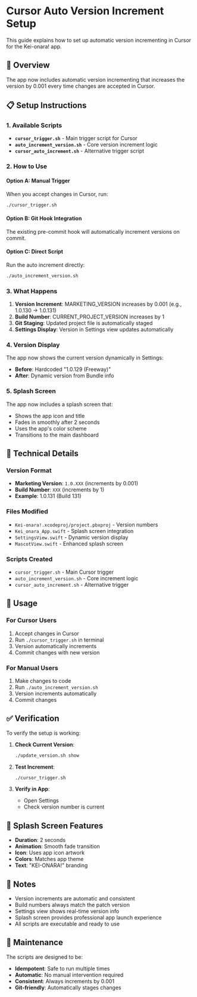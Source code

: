 # Cursor Auto Version Increment Setup

This guide explains how to set up automatic version incrementing in Cursor for the Kei-onara! app.

## 🎯 Overview

The app now includes automatic version incrementing that increases the version by 0.001 every time changes are accepted in Cursor.

## 📋 Setup Instructions

### 1. Available Scripts

- **`cursor_trigger.sh`** - Main trigger script for Cursor
- **`auto_increment_version.sh`** - Core version increment logic
- **`cursor_auto_increment.sh`** - Alternative trigger script

### 2. How to Use

#### Option A: Manual Trigger
When you accept changes in Cursor, run:
```bash
./cursor_trigger.sh
```

#### Option B: Git Hook Integration
The existing pre-commit hook will automatically increment versions on commit.

#### Option C: Direct Script
Run the auto increment directly:
```bash
./auto_increment_version.sh
```

### 3. What Happens

1. **Version Increment**: MARKETING_VERSION increases by 0.001 (e.g., 1.0.130 → 1.0.131)
2. **Build Number**: CURRENT_PROJECT_VERSION increases by 1
3. **Git Staging**: Updated project file is automatically staged
4. **Settings Display**: Version in Settings view updates automatically

### 4. Version Display

The app now shows the current version dynamically in Settings:
- **Before**: Hardcoded "1.0.129 (Freeway)"
- **After**: Dynamic version from Bundle info

### 5. Splash Screen

The app now includes a splash screen that:
- Shows the app icon and title
- Fades in smoothly after 2 seconds
- Uses the app's color scheme
- Transitions to the main dashboard

## 🔧 Technical Details

### Version Format
- **Marketing Version**: `1.0.XXX` (increments by 0.001)
- **Build Number**: `XXX` (increments by 1)
- **Example**: 1.0.131 (Build 131)

### Files Modified
- `Kei-onara!.xcodeproj/project.pbxproj` - Version numbers
- `Kei_onara_App.swift` - Splash screen integration
- `SettingsView.swift` - Dynamic version display
- `MascotView.swift` - Enhanced splash screen

### Scripts Created
- `cursor_trigger.sh` - Main Cursor trigger
- `auto_increment_version.sh` - Core increment logic
- `cursor_auto_increment.sh` - Alternative trigger

## 🚀 Usage

### For Cursor Users
1. Accept changes in Cursor
2. Run `./cursor_trigger.sh` in terminal
3. Version automatically increments
4. Commit changes with new version

### For Manual Users
1. Make changes to code
2. Run `./auto_increment_version.sh`
3. Version increments automatically
4. Commit changes

## ✅ Verification

To verify the setup is working:

1. **Check Current Version**:
   ```bash
   ./update_version.sh show
   ```

2. **Test Increment**:
   ```bash
   ./cursor_trigger.sh
   ```

3. **Verify in App**:
   - Open Settings
   - Check version number is current

## 🎨 Splash Screen Features

- **Duration**: 2 seconds
- **Animation**: Smooth fade transition
- **Icon**: Uses app icon artwork
- **Colors**: Matches app theme
- **Text**: "KEI-ONARA!" branding

## 📝 Notes

- Version increments are automatic and consistent
- Build numbers always match the patch version
- Settings view shows real-time version info
- Splash screen provides professional app launch experience
- All scripts are executable and ready to use

## 🔄 Maintenance

The scripts are designed to be:
- **Idempotent**: Safe to run multiple times
- **Automatic**: No manual intervention required
- **Consistent**: Always increments by 0.001
- **Git-friendly**: Automatically stages changes 